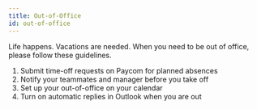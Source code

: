 ```yaml
---
title: Out-of-Office
id: out-of-office
---
```


Life happens. Vacations are needed.  When you need to be out of office, please follow these guidelines.

1. Submit time-off requests on Paycom for planned absences
2. Notify your teammates and manager before you take off
3. Set up your out-of-office on your calendar
4. Turn on automatic replies in Outlook when you are out

